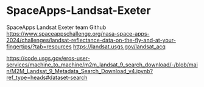 # SpaceApps-Landsat-Exeter

SpaceApps Landsat Exeter team Github
https://www.spaceappschallenge.org/nasa-space-apps-2024/challenges/landsat-reflectance-data-on-the-fly-and-at-your-fingertips/?tab=resources
https://landsat.usgs.gov/landsat_acq


https://code.usgs.gov/eros-user-services/machine_to_machine/m2m_landsat_9_search_download/-/blob/main/M2M_Landsat_9_Metadata_Search_Download_v4.ipynb?ref_type=heads#dataset-search
